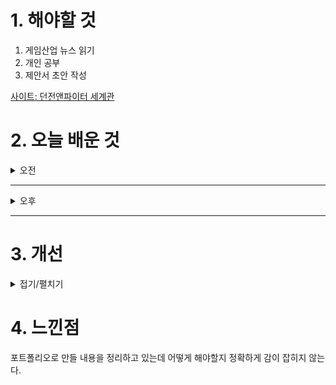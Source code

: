 
# 1. 해야할 것

1. 게임산업 뉴스 읽기 
2. 개인 공부  
3. 제안서 초안 작성

[사이트: 던전앤파이터 세계관](https://bbs.ruliweb.com/news/board/17/read/61)



# 2. 오늘 배운 것

<details>
<summary>오전</summary>

## 오늘의 뉴스
### 요약
■ PS5, 이제는 74.8만원으로... 전 모델 가격 인상
소니 인터랙티브 엔터테인먼트(SIE)는 17일 한국 지역에서 판매되는 PS5의 권장 소비자 가격을 인상한다고 밝혔습니다. PS5는 748,000원, PS5 디지털 에디션은 598,000원으로 인상됩니다. 현재 권장 소비자 가격인 688,000원, 558,000원보다 각각 6만 원, 4만원 씩 인상되는 셈입니다.

■ 시즌2 즐길 준비 됐나? LoL, ‘아케인’ 테마 대규모 업데이트 
라이엇 게임즈가 '아케인' 시즌2 공개에 앞서 ▲리그 오브 레전드(League of Legends, 이하 LoL) ▲전략적 팀 전투(Teamfight Tactics, 이하 TFT) 등 자사 게임 전반에 걸쳐 관련 콘텐츠 도입 계획을 발표했습니다. LoL은 '아케인' 시즌2에서도 등장하는 녹서스 부대 장군 '암베사 메다르다'를 신규 챔피언으로 선보입니다.

■ 빅잼 3기 우수 인디게임 5종, ‘게임스컴 아시아’로 
게임문화재단(이사장 김경일), 부산정보산업진흥원(원장 김태열), 펄어비스(대표 허진영) 그리고 부산인디커넥트페스티벌조직위원회(조직위원장 주성필, 이하 BIC페스티벌 조직위원회)가 오는 'BIGEM(BIC Indie Global Expansion Marketing, 이하 빅잼)' 사업에 선정된 국내 우수 인디게임의 '게임스컴 아시아 2024' 전시 참여를 전격 지원합니다. 선정된 작품은 ▲셰이프 오브 드림(리자드스무디) ▲니엔텀 – Op.ZERO(주식회사 케세라게임즈) ▲터미너스 : 좀비 생존자들(롱플레이스튜디오) ▲트레저 앤 트리오(TNT) ▲베일드 엣지(오뉴월 스튜디오) 으로, 모두 BIC 페스티벌 2024 어워드 수상작 및 전시작으로 큰 주목을 받은 게임들이며, 빅잼 3기 중 5개 개발사는 3일간 전시에 직접 참여하며 글로벌 게이머 및 업계 관계자들과 소통할 예정입니다.

■ 게임 발전 진심 ‘김성회’, 경기게임마이스터고에 기부
경기콘텐츠진흥원(이하 경콘진)은 경기도 게임 분야 인재 육성을 위한 '김성회의 G식백과-경기게임마이스터고등학교 기부금 전달식'을 16일 오후 3시에 경기글로벌게임센터에서 개최했습니다. 경기게임마이스터고등학교 정대식 교장은 "김성회 님과 경콘진의 관심이 학생들에게 큰 힘이 될 것이다"라며, "보내주신 지지를 통해 게임 산업을 이끌어 나갈 핵심 인재를 양성하는 데 최선을 다하겠다"라고 말했습니다.

■ 메타버스 어렵네... 크래프톤, 신작 '옥석' 가리기 
크래프톤(대표 김창한)이 메타버스 플랫폼 '오버데어'의 드랍 여부를 두고 고심하는 것으로 알려졌습니다. '오버데어'는 크래프톤이 네이버제트와 손을 잡고 개발 중인 메타버스 플랫폼입니다. 크래프톤은 지난 5월 동남아시아 5개국을 대상으로 '오버데어' 테스트를 진행했습니다. 그러나 지난 동남아 테스트 결과 지표, 메타버스와 블록체인 시스템의 관심도가 하락하면서 '오버데어' 개발 타당성에 의문이 생겼습니다. 여기에 크래프톤이 자체 개발한 '인조이'가 전 세계적인 관심을 받는 것도 '오버데어' 개발에 부정적 영향을 끼쳤습니다. 그와 관련해서 '오버데어'는 드랍 여부를 고민하고 있습니다.

■ 한국콘텐츠진흥원, '더 어울림 in 런던' 2년 연속 개최
문화체육관광부(장관 유인촌)와 한국콘텐츠진흥원(원장직무대행 유현석, 이하 콘진원)은 신기술융합콘텐츠 글로벌 페스티벌 '더 어울림(The Oulim)'을 영국 런던 대표 현대미술관 사치갤러리에서 오는 18일부터 27일까지 10 일간 개최합니다. 콘퍼런스는 ▲한류 및 케이팝 전문가 엄혜경 영국 리버풀 대학교 교수와 ▲영국 창조산업 전문가 존 뉴비긴(John Newbigin)이 함께 기획하여, 한국과 영국의 창조산업 및 신기술을 주제로 양국의 경계 없는  융합을 통한 성장 방향성과 새로운 인사이트를 제시할 예정입니다.

■ 퍼즐+머지+디펜스 삼박자 비비빔, '샥샥샥 군단'
유엘유게임즈는 신작 타워 디펜스 게임 '샥샥샥 군단'를 서비스했습니다. 게임은 퍼즐+머지+디펜스의 3가지 장르의 재미를 담아내 스테이지를 공략하는 재미, 다양한 스킬 조합으로 나만의 전략을 세워갈 수 있는 부분을 강 조했습니다.

■ 전설적인 파판 음악 작곡가 은퇴? ‘그것은 오해’ 
파이널 판타지를 세계적인 RPG 프랜차이즈로 이끈 수많은 요소들. 그 중에서도 단연 빼놓을 수 없는 게 특유의 게임 음악입니다. 그 음악을 담당했던 우에마츠 노부오가 은퇴설에 반박하며 현역 연장의 의지를 드러냈습니다.

■ 이번엔 "타이쿤", '이상한 나라의 라그나로크' 2차 CBT 
글로벌 게임 기업 그라비티가 16일 오전 11시부터 힐링 수집형 모바일 타이쿤 게임 신작 '이상한 나라의 라그나로크'의 국내 2차 CBT를 시작했습니다. 구글 플레이에서 이상한 나라의 라그나로크를 검색해 다운로드하거나 애플 앱스토어에서 TestFlight를 받은 후 CBT 버전을 설치하면 바로 플레이할 수 있습니다.

■ “당신을 믿어요” 드래곤 에이지: 베일가드, ‘데누보 뺀다’ 
게임은 대작으로 분류되는 작품임에도 불법 복제 방지 소프트웨어로 효과를 낸 데누보(Denuvo) 없이 출시됩니다. 데누보는 오랫동안 불법 복제를 방지하는 역할을 해온 디지털 저작권 관리 소프트웨어입니다. 드래곤 에이지의 개발사 바이오웨어의 총괄 프로듀서 마이클 갬블은 자신의 소셜 계정에 데누보가 포함되지 않는다는 점을 재차 강조하며 “당신을 믿는다(We trust you)”라는 문구를 남기기도 했습니다. 플레이어에 대한 신뢰를 보임과 동시에 플레이 성능 저하 요소를 제거해 유저들의 긍정적인 반응을 끌어내려는 전략으로 해석됩니다.

■ 설립 2주년 크래프톤 몬트리올, ‘눈마새 개발 매진’ 
눈물을 마시는 새(이하 눈마새)의 IP를 기반으로 게임 개발에 한창인 크래프톤 몬트리올 스튜디오의 패트릭 메세가 스튜디오 설립 2주년에 대한 감사와 현재 스튜디오 현황을 공유했습니다. 메세 대표는 크래프톤 몬트리올 스튜디오가 팀의 가치를 더욱 명확히 다잡는 과정 역시 함께 공유했습니다.

■ 성장-경제-무공 다잡은 블소, 'BNS 네오' 16일 서비스 
엔씨소프트의 PC MMORPG '블레이드 & 소울'이 16일 오후 8시 신규 서버 'BNS 네오(NEO)' 서비스를 시작합니다. BNS NEO는 제약 없는 경공과 변화하는 무공 시스템을 통해 자유로운 액션성을 경험할 수 있는 블소의 신규 서버입니다.

■ 연중무휴, '원신' 테마로 열리는 PC방 18일 운영 시작
호요버스 코리아는 오픈월드 어드벤처 RPG '원신'을 테마로 한 상시 PC방 '원신 PC 라운지 in Seoul'을 오는 18일 선보인다고 밝혔습니다. 이와 함께 현장에서 원신을 특정 시간 플레이하거나 모험레벨 인증, 나타 캐릭터 전설 임무 완료 및 목표 레벨 인증, 마신 임무 등 인게임과 연동된 이벤트를 수행하면 원신 PC 라운지 in Seoul 1시간 이용권, 아메리카노 등을 선물합니다.

■ 지스타에서 맛보는 ‘세븐나이츠 리버스 시식회’
넷마블은 부산 벡스코에서 열리는 지스타2024에서 '세븐나이츠 리버스' 무대 행사 '세븐나이츠 리버스 시식회'를 진행한다고 16일 밝혔습니다. 게임 개발 소식 이후 첫 공식 행사인 '세븐나이츠 리버스 시식회'는 게임 소개, 질의응답, 세나 성우쇼 등 다채로운 프로그램을 관람객들과 함께 소통하며 진행하는 행사로 오는 11월 16일 오후 1시 지스타 넷마블관에서 열립니다.

■ 검은사막, 12월 14일 수원 메쎄서 10주년 기념한다 
펄어비스가 검은사막 10주년 기념 모험가 행사 '검은사막 FESTA : 10년의 모험(이하 '검은사막 페스타')'을 12월 14일 개최합니다. '검은사막 페스타'는 검은사막 서비스 10년을 함께해준 모험가와 함께하는 10주년 기념 축 제입니다.
</details>

****

<details>
<summary>오후</summary>

## 제안서 초안 작성
### 던파 세계관 조사
#### 하늘성
![image](https://github.com/user-attachments/assets/180a15af-3970-4d08-90d2-c02d96e2be53)

#### 부유성
![image](https://github.com/user-attachments/assets/2acb37cc-bef9-457f-adeb-527f4dea49ee)

#### 베히모스
![image](https://github.com/user-attachments/assets/2d39889d-d302-4d44-be12-497d7119a585)

#### 마계
![image](https://github.com/user-attachments/assets/ba9ed381-ef8e-4d05-90a5-b51fb1f86d98)

****
### 컨셉
![image](https://github.com/user-attachments/assets/7d920207-cdcb-4484-8871-2a4a4db03e0b)


</details>

****


# 3. 개선


<details>
<summary>접기/펼치기</summary>


</details>



# 4. 느낀점
포트폴리오로 만들 내용을 정리하고 있는데 어떻게 해야할지 정확하게 감이 잡히지 않는다.

